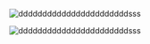 ![dddddddddddddddddddddddsss](https://user-images.githubusercontent.com/67005999/114759414-f0207b00-9d7f-11eb-813d-e12832180222.JPG)

![dddddddddddddddddddddddsss](https://user-images.githubusercontent.com/67005999/114758906-50fb8380-9d7f-11eb-988b-baee635b0261.JPG)

 
